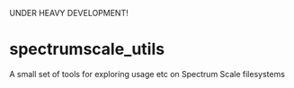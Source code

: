 UNDER HEAVY DEVELOPMENT!

# spectrumscale_utils
A small set of tools for exploring usage etc on Spectrum Scale filesystems
